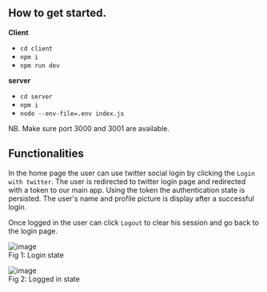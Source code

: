 ## How to get started.

**Client**
- `cd client`
- `npm i`
- `npm run dev`

**server**
- `cd server`
- `npm i`
- `node --env-file=.env index.js`

NB. Make sure port 3000 and 3001 are available.

## Functionalities
In the home page the user can use twitter social login by clicking the `Login with twitter`.
The user is redirected to twitter login page and redirected with a token to our main app.
Using the token the authentication state is persisted. The user's name and profile picture is display after a successful login.

Once logged in the user can click `Logout` to clear his session and go back to the login page.

![image](https://github.com/rafinutshaw/twitter-auth/assets/24876640/53d63da4-0141-4c71-82bb-9ed6f587a8ce)<br>
Fig 1: Login state

![image](https://github.com/rafinutshaw/twitter-auth/assets/24876640/22367426-407b-43c0-afd4-2f1811a51c1b)<br>
Fig 2: Logged in state
